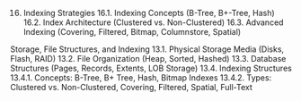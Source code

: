 16. Indexing Strategies
16.1. Indexing Concepts (B-Tree, B+-Tree, Hash)
16.2. Index Architecture (Clustered vs. Non-Clustered)
16.3. Advanced Indexing (Covering, Filtered, Bitmap, Columnstore, Spatial)


Storage, File Structures, and Indexing
13.1. Physical Storage Media (Disks, Flash, RAID)
13.2. File Organization (Heap, Sorted, Hashed)
13.3. Database Structures (Pages, Records, Extents, LOB Storage)
13.4. Indexing Structures
13.4.1. Concepts: B-Tree, B+ Tree, Hash, Bitmap Indexes
13.4.2. Types: Clustered vs. Non-Clustered, Covering, Filtered, Spatial, Full-Text